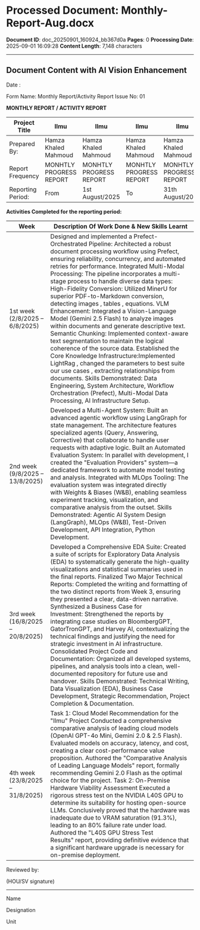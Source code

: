 # Processed Document: Monthly-Report-Aug.docx

**Document ID**: doc_20250901_160924_bb367d0a
**Pages**: 0
**Processing Date**: 2025-09-01 16:09:28
**Content Length**: 7,148 characters

---

## Document Content with AI Vision Enhancement

Date :

Form Name:  Monthly Report/Activity Report						Issue No: 01

**MONTHLY REPORT / ACTIVITY REPORT**

| Project Title     | Ilmu                    | Ilmu                    | Ilmu                    | Ilmu                    |
|-------------------|-------------------------|-------------------------|-------------------------|-------------------------|
| Prepared By:      | Hamza Khaled Mahmoud    | Hamza Khaled Mahmoud    | Hamza Khaled Mahmoud    | Hamza Khaled Mahmoud    |
| Report Frequency  | MONHTLY PROGRESS REPORT | MONHTLY PROGRESS REPORT | MONHTLY PROGRESS REPORT | MONHTLY PROGRESS REPORT |
| Reporting Period: | From                    | 1st August/2025         | To                      | 31th August/2025        |

**Activities Completed for the reporting period:**

| Week                             | Description Of Work Done & New Skills Learnt                                                                                                                                                                                                                                                                                                                                                                                                                                                                                                                                                                                                                                                                                                                                                                                                                                                                                                                                                                                                |
|----------------------------------|---------------------------------------------------------------------------------------------------------------------------------------------------------------------------------------------------------------------------------------------------------------------------------------------------------------------------------------------------------------------------------------------------------------------------------------------------------------------------------------------------------------------------------------------------------------------------------------------------------------------------------------------------------------------------------------------------------------------------------------------------------------------------------------------------------------------------------------------------------------------------------------------------------------------------------------------------------------------------------------------------------------------------------------------|
| 1st week (2/8/2025 – 6/8/2025)   | Designed and implemented a Prefect-Orchestrated Pipeline: Architected a robust document processing workflow using Prefect, ensuring reliability, concurrency, and automated retries for  performance.  Integrated Multi-Modal Processing: The pipeline incorporates a multi-stage process to handle diverse data types:  High-Fidelity Conversion: Utilized MinerU for superior PDF-to-Markdown conversion, detecting images , tables , equations.  VLM Enhancement: Integrated a Vision-Language Model (Gemini 2.5 Flash) to analyze images within documents and generate descriptive text.  Semantic Chunking: Implemented context-aware text segmentation to maintain the logical coherence of the source data.  Established the Core Knowledge Infrastructure:Implemented LightRag , changed the parameters to best suite our use cases , extracting relationships from documents.  Skills Demonstrated: Data Engineering, System Architecture, Workflow Orchestration (Prefect), Multi-Modal Data Processing, AI Infrastructure Setup. |
| 2nd week (9/8/2025 – 13/8/2025)  | Developed a Multi-Agent System: Built an advanced agentic workflow using LangGraph for state management. The architecture features specialized agents (Query, Answering, Corrective) that collaborate to handle user requests with adaptive logic.  Built an Automated Evaluation System: In parallel with development, I created the "Evaluation Providers" system—a dedicated framework to automate model testing and analysis.  Integrated with MLOps Tooling: The evaluation system was integrated directly with Weights & Biases (W&B), enabling seamless experiment tracking, visualization, and comparative analysis from the outset.  Skills Demonstrated: Agentic AI System Design (LangGraph), MLOps (W&B), Test-Driven Development, API Integration, Python Development.                                                                                                                                                                                                                                                         |
| 3rd week (16/8/2025 – 20/8/2025) | Developed a Comprehensive EDA Suite: Created a suite of scripts for Exploratory Data Analysis (EDA) to systematically generate the high-quality visualizations and statistical summaries used in the final reports.  Finalized Two Major Technical Reports: Completed the writing and formatting of the two distinct reports from Week 3, ensuring they presented a clear, data-driven narrative.  Synthesized a Business Case for Investment: Strengthened the reports by integrating case studies on BloombergGPT, GatorTronGPT, and Harvey AI, contextualizing the technical findings and justifying the need for strategic investment in AI infrastructure.  Consolidated Project Code and Documentation: Organized all developed systems, pipelines, and analysis tools into a clean, well-documented repository for future use and handover.  Skills Demonstrated: Technical Writing, Data Visualization (EDA), Business Case Development, Strategic Recommendation, Project Completion & Documentation.                              |
| 4th week (23/8/2025 – 31/8/2025) | Task 1: Cloud Model Recommendation for the "Ilmu" Project  Conducted a comprehensive comparative analysis of leading cloud models (OpenAI GPT-4o Mini, Gemini 2.0 & 2.5 Flash).  Evaluated models on accuracy, latency, and cost, creating a clear cost-performance value proposition.  Authored the "Comparative Analysis of Leading Language Models" report, formally recommending Gemini 2.0 Flash as the optimal choice for the project.  Task 2: On-Premise Hardware Viability Assessment  Executed a rigorous stress test on the NVIDIA L40S GPU to determine its suitability for hosting open-source LLMs.  Conclusively proved that the hardware was inadequate due to VRAM saturation (91.3%), leading to an 80% failure rate under load.   Authored the "L40S GPU Stress Test Results" report, providing definitive evidence that a significant hardware upgrade is necessary for on-premise deployment.                                                                                                                          |

Reviewed by:

(HOU/SV signature)

---------------------------------------

Name

Designation

Unit